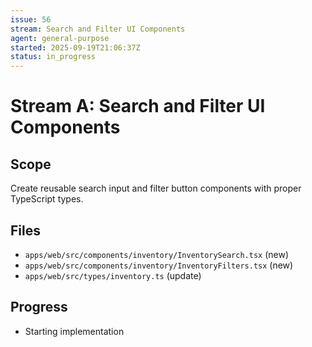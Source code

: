 ```yaml
---
issue: 56
stream: Search and Filter UI Components
agent: general-purpose
started: 2025-09-19T21:06:37Z
status: in_progress
---
```


# Stream A: Search and Filter UI Components

## Scope
Create reusable search input and filter button components with proper TypeScript types.

## Files
- `apps/web/src/components/inventory/InventorySearch.tsx` (new)
- `apps/web/src/components/inventory/InventoryFilters.tsx` (new)
- `apps/web/src/types/inventory.ts` (update)

## Progress
- Starting implementation
